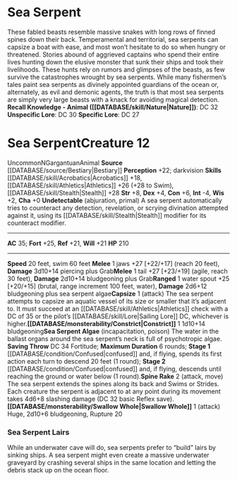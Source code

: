 ﻿---
ac: '35'
alignment: N
all_resistance: null
burrow_speed: null
charisma: '+0'
climb_speed: null
constitution: '+6'
creature_ability:
- Capsize
- Constrict
- Sea Serpent Algae
- Spine Rake
- Swallow Whole
- Undetectable
creature_family: null
dexterity: '+4'
element: null
fly_speed: null
fortitude: '+25'
hardness: null
hp: '210'
id: '361'
immunity: null
intelligence: '-4'
land_speed: '20'
language: null
level: '12'
max_speed: '60'
name: Sea Serpent
perception: '+22'
rarity: Uncommon
reflex: '+21'
resistance: null
rus_type_level: null
school: null
sense:
- darkvision
size: Gargantuan
skill:
- '[[DATABASE/skill/Acrobatics|Acrobatics]] +18'
- '[[DATABASE/skill/Athletics|Athletics]] +26'
- '[[DATABASE/skill/Stealth|Stealth]] +28'
source: '[[DATABASE/source/Bestiary|Bestiary]]'
speed:
- 20 feet
- swim 60 feet
spell: null
strength: '+8'
strength_req: '8'
strongest_save:
- Fortitude
swim_speed: '60'
trait:
- '[[DATABASE/trait/Animal|Animal]]'
- '[[DATABASE/trait/Uncommon|Uncommon]]'
type: Creature
vision: Darkvision
weakest_save:
- Reflex
- Will
weakness: null
will: '+21'
wisdom: '+2'

---
# Sea Serpent

These fabled beasts resemble massive snakes with long rows of finned spines down their back. Temperamental and territorial, sea serpents can capsize a boat with ease, and most won’t hesitate to do so when hungry or threatened. Stories abound of aggrieved captains who spend their entire lives hunting down the elusive monster that sunk their ships and took their livelihoods. These hunts rely on rumors and glimpses of the beasts, as few survive the catastrophes wrought by sea serpents.
 While many fishermen’s tales paint sea serpents as divinely appointed guardians of the ocean or, alternately, as evil and demonic agents, the truth is that most sea serpents are simply very large beasts with a knack for avoiding magical detection.
**Recall Knowledge - Animal ([[DATABASE/skill/Nature|Nature]])**: DC 32
**Unspecific Lore**: DC 30
**Specific Lore**: DC 27

# Sea Serpent<span class="item-type">Creature 12</span>

<span class="trait-uncommon item-trait">Uncommon</span><span class="trait-alignment item-trait">N</span><span class="trait-size item-trait">Gargantuan</span><span class="item-trait">Animal</span>
**Source** [[DATABASE/source/Bestiary|Bestiary]]
**Perception** +22; darkvision
**Skills** [[DATABASE/skill/Acrobatics|Acrobatics]] +18, [[DATABASE/skill/Athletics|Athletics]] +26 (+28 to Swim), [[DATABASE/skill/Stealth|Stealth]] +28
**Str** +8, **Dex** +4, **Con** +6, **Int** -4, **Wis** +2, **Cha** +0
**Undetectable** (abjuration, primal) A sea serpent automatically tries to counteract any detection, revelation, or scrying divination attempted against it, using its [[DATABASE/skill/Stealth|Stealth]] modifier for its counteract modifier.

---
**AC** 35; **Fort** +25, **Ref** +21, **Will** +21
**HP** 210

---
**Speed** 20 feet, swim 60 feet
<span class="in-box-ability">**Melee** <span class="action-icon">1</span> jaws +27 [+22/+17] (reach 20 feet), **Damage** 3d10+14 piercing plus Grab</span><span class="in-box-ability">**Melee** <span class="action-icon">1</span> tail +27 [+23/+19] (agile, reach 30 feet), **Damage** 2d10+14 bludgeoning plus Grab</span><span class="in-box-ability">**Ranged** <span class="action-icon">1</span> water spout +25 [+20/+15] (brutal, range increment 100 feet, water), **Damage** 2d6+12 bludgeoning plus sea serpent algae</span><span class="in-box-ability">**Capsize** <span class="action-icon">1</span> (attack) The sea serpent attempts to capsize an aquatic vessel of its size or smaller that it’s adjacent to. It must succeed at an [[DATABASE/skill/Athletics|Athletics]] check with a DC of 35 or the pilot’s [[DATABASE/skill/Lore|Sailing Lore]] DC, whichever is higher.</span><span class="in-box-ability">**[[DATABASE/monsterability/Constrict|Constrict]]** <span class="action-icon">1</span> 1d10+14 bludgeoning</span><span class="in-box-ability">**Sea Serpent Algae** (incapacitation, poison) The water in the ballast organs around the sea serpent’s neck is full of psychotropic algae. **Saving Throw** DC 34 Fortitude; **Maximum Duration** 6 rounds; **Stage 1** [[DATABASE/condition/Confused|confused]] and, if flying, spends its first action each turn to descend 20 feet (1 round); **Stage 2** [[DATABASE/condition/Confused|confused]] and, if flying, descends until reaching the ground or water below (1 round).</span><span class="in-box-ability">**Spine Rake** <span class="action-icon">2</span> (attack, move) The sea serpent extends the spines along its back and Swims or Strides. Each creature the serpent is adjacent to at any point during its movement takes 4d6+8 slashing damage (DC 32 basic Reflex save).</span><span class="in-box-ability">**[[DATABASE/monsterability/Swallow Whole|Swallow Whole]]** <span class="action-icon">1</span> (attack) Huge, 2d10+6 bludgeoning, Rupture 20</span>

###  Sea Serpent Lairs

While an underwater cave will do, sea serpents prefer to “build” lairs by sinking ships. A sea serpent might even create a massive underwater graveyard by crashing several ships in the same location and letting the debris stack up on the ocean floor.